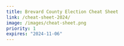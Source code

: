 ```yaml
---
title: Brevard County Election Cheat Sheet
link: /cheat-sheet-2024/
image: /images/cheat-sheet.png
priority: 1
expires: "2024-11-06"
---
```

